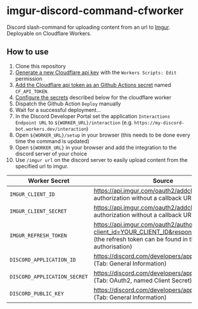 # imgur-discord-command-cfworker

Discord slash-command for uploading content from an url to [Imgur](https://imgur.com).   
Deployable on Cloudflare Workers.

## How to use

1. Clone this repository
2. [Generate a new Cloudflare api key](https://support.cloudflare.com/hc/de/articles/200167836-Verwaltung-von-API-Token-und-Schl%C3%BCsseln) with the `Workers Scripts: Edit` permission
3. [Add the Cloudflare api token as an Github Actions secret](https://docs.github.com/en/actions/security-guides/encrypted-secrets) named `CF_API_TOKEN`.
4. [Configure the secrets](https://developers.cloudflare.com/workers/platform/environment-variables) described below for the cloudflare worker
5. Dispatch the Github Action `Deploy` manually
6. Wait for a successful deployment...
7. In the Discord Developer Portal set the application `Interactions Endpoint URL` to `${WORKER_URL}/interaction` (e.g. `https://my-discord-bot.workers.dev/interaction`)
8. Open `${WORKER_URL}/setup` in your browser (this needs to be done every time the command is updated)
9. Open `${WORKER_URL}` in your browser and add the integration to the discord server of your choice
10. Use `/imgur url` on the discord server to easily upload content from the specified url to imgur.

| Worker Secret                | Source |
|------------------------------|----- |
| `IMGUR_CLIENT_ID`            | https://api.imgur.com/oauth2/addclient (OAuth 2 authorization without a callback URL) |
| `IMGUR_CLIENT_SECRET`        | https://api.imgur.com/oauth2/addclient (OAuth 2 authorization without a callback URL) |
| `IMGUR_REFRESH_TOKEN`        | https://api.imgur.com/oauth2/authorize?client_id=YOUR_CLIENT_ID&response_type=token (the refresh token can be found in the url after authorisation) |
| `DISCORD_APPLICATION_ID`     | https://discord.com/developers/applications/ (Tab: General Information) |
| `DISCORD_APPLICATION_SECRET` | https://discord.com/developers/applications/ (Tab: OAuth2, named Client Secret) |
| `DISCORD_PUBLIC_KEY`         | https://discord.com/developers/applications/ (Tab: General Information) |
